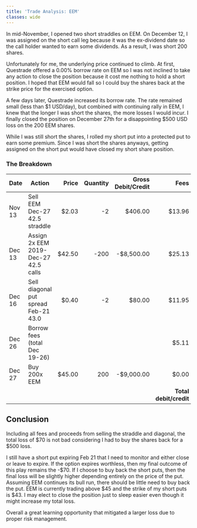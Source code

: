 ```yaml
---
title: 'Trade Analysis: EEM'
classes: wide
---
```


In mid-November, I opened two short straddles on EEM. On December 12, I was assigned on the short call leg because it was the ex-dividend date so the call holder wanted to earn some dividends. As a result, I was short 200 shares.

Unfortunately for me, the underlying price continued to climb. At first, Questrade offered a 0.00% borrow rate on EEM so I was not inclined to take any action to close the position because it cost me nothing to hold a short position. I hoped that EEM would fall so I could buy the shares back at the strike price for the exercised option.

A few days later, Questrade increased its borrow rate. The rate remained small (less than $1 USD/day), but combined with continuing rally in EEM, I knew that the longer I was short the shares, the more losses I would incur. I finally closed the position on December 27th for a disappointing $500 USD loss on the 200 EEM shares.

While I was still short the shares, I rolled my short put into a protected put to earn some premium. Since I was short the shares anyways, getting assigned on the short put would have closed my short share position.

### The Breakdown

| Date   | Action                               |  Price | Quantity | Gross Debit/Credit |                   Fees | Net Debit/Credit |
| ------ | ------------------------------------ | ------:| --------:| ------------------:| ----------------------:| ----------------:|
| Nov 13 | Sell EEM Dec-27 42.5 straddle        |  $2.03 |       -2 |            $406.00 |                 $13.96 |          $392.04 |
| Dec 13 | Assign 2x EEM 2019-Dec-27 42.5 calls | $42.50 |     -200 |         -$8,500.00 |                 $25.13 |        $8,474.87 |
| Dec 16 | Sell diagonal put spread Feb-21 43.0 |  $0.40 |       -2 |             $80.00 |                 $11.95 |           $68.05 |
| Dec 26 | Borrow fees (total Dec 19-26)        |        |          |                    |                  $5.11 |           -$5.11 |
| Dec 27 | Buy 200x EEM                         | $45.00 |      200 |         -$9,000.00 |                  $0.00 |       $-9,000.00 |
|        |                                      |        |          |                    | **Total debit/credit** |      **-$70.15** |

## Conclusion

Including all fees and proceeds from selling the straddle and diagonal, the total loss of $70 is not bad considering I had to buy the shares back for a $500 loss.

I still have a short put expiring Feb 21 that I need to monitor and either close or leave to expire. If the option expires worthless, then my final outcome of this play remains the -$70. If I choose to buy back the short puts, then the final loss will be slightly higher depending entirely on the price of the put. Assuming EEM continues its bull run, there should be little need to buy back the put. EEM is currently trading above $45 and the strike of my short puts is $43. I may elect to close the position just to sleep easier even though it might increase my total loss.

Overall a great learning opportunity that mitigated a larger loss due to proper risk management.
